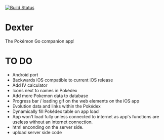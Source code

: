[![Build Status](https://travis-ci.com/JoshMiles/Dexter.svg?token=TQEpVyHaG3eKiyJP17Rp&branch=master)](https://travis-ci.com/JoshMiles/Dexter)

# Dexter
The Pokémon Go companion app!

# TO DO
- Android port
- Backwards iOS compatible to current iOS release
- Add IV calculator
- Icons next to names in Pokédex
- Add more Pokemon data to database
- Progress bar / loading gif on the web elements on the iOS app
- Evolution data and links within the Pokédex
- Dynamically fill Pokédex table on app load
- App won't load fully unless connected to internet as app's functions are useless without an internet connection.
- html enconding on the server side.
- upload server side code
